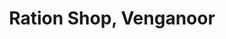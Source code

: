 ---
title: "Ration Shop, Venganoor"
url: /venganoor/ration-shop-venganoor-punnamoodu-_-peringammala-road/
shop: convenience
---